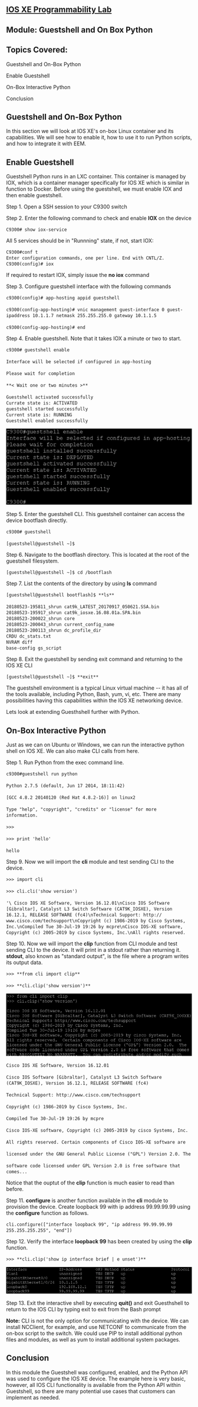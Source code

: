 ## [IOS XE Programmability Lab](https://github.com/jeremycohoe/cisco-ios-xe-programmability-lab)

## Module: Guestshell and On Box Python

## Topics Covered:
Guestshell and On-Box Python

Enable Guestshell

On-Box Interactive Python

Conclusion


## Guestshell and On-Box Python

In this section we will look at IOS XE's on-box Linux container and its capabilities. We will see how to enable it, how to use it to run Python scripts, and how to integrate it with EEM.

## Enable Guestshell

Guestshell Python runs in an LXC container. This container is managed by IOX, which is a container manager specifically for IOS XE which is similar in function to Docker. Before using the guestshell, we must enable IOX and then enable guestshell.

Step 1.  Open a SSH session to your C9300 switch

Step 2.  Enter the following command to check and enable **IOX** on the
device

```
C9300# show iox-service
```

All 5 services should be in "Runnning" state, if not, start IOX:

```
C9300#conf t
Enter configuration commands, one per line. End with CNTL/Z.
C9300(config)# iox
```

If required to restart IOX, simply issue the **no iox** command

Step 3. Configure guestshell interface with the following commands

```
c9300(config)# app-hosting appid guestshell

c9300(config-app-hosting)# vnic management guest-interface 0 guest-ipaddress 10.1.1.7 netmask 255.255.255.0 gateway 10.1.1.5

c9300(config-app-hosting)# end
```

Step 4.  Enable guestshell. Note that it takes IOX a minute or two to start. 

```
c9300# guestshell enable

Interface will be selected if configured in app-hosting

Please wait for completion

**< Wait one or two minutes >**

Guestshell activated successfully
Currate state is: ACTIVATED
guestshell started successfully
Current state is: RUNNING
Guestshell enabled successfully
```

![](./image3.png)

Step 5. Enter the guestshell CLI. This guestshell container can access the device bootflash directly.

```
c9300# guestshell

[guestshell@guestshell ~]$
```

Step 6. Navigate to the bootflash directory. This is located at the root of
the guestshell filesystem.

```
[guestshell@guestshell ~]$ cd /bootflash
```

Step 7.  List the contents of the directory by using **ls** command

```
[guestshell@guestshell bootflash]$ **ls**

20180523-195811_shrun cat9k_LATEST_20170917_050621.SSA.bin
20180523-195917_shrun cat9k_iosxe.16.08.01a.SPA.bin
20180523-200022_shrun core
20180523-200043_shrun current_config_name
20180523-200113_shrun dc_profile_dir
CRDU dc_stats.txt
NVRAM diff
base-config gs_script
```

Step 8.  Exit the guestshell by sending exit command and returning to the IOS XE CLI

```
[guestshell@guestshell ~]$ **exit**
```

The guestshell environment is a typical Linux virtual machine -- it has all of the tools available, including Python, Bash, yum, vi, etc. There are many possibilities having this capabilities within the IOS XE networking device.

Lets look at extending Guesthshell further with Python.

## On-Box Interactive Python

Just as we can on Ubuntu or Windows, we can run the interactive python shell on IOS XE. We can also make CLI calls from here.

Step 1.  Run Python from the exec command line.

```
c9300#guestshell run python

Python 2.7.5 (default, Jun 17 2014, 18:11:42)

[GCC 4.8.2 20140120 (Red Hat 4.8.2-16)] on linux2

Type "help", "copyright", "credits" or "license" for more
information.

>>>

>>> print 'hello'

hello
```


Step 9. Now we will import the **cli** module and test sending CLI to the device.

```
>>> import cli

>>> cli.cli('show version')

'\ Cisco IOS XE Software, Version 16.12.01\nCisco IOS Software [Gibraltar], Catalyst L3 Switch Software (CAT9K_IOSXE), Version 16.12.1, RELEASE SOFTWARE (fc4)\nTechnical Support: http://
www.cisco.com/techsupport\nCopyright (c) 1986-2019 by Cisco Systems, Inc.\nCompiled Tue 30-Jul-19 19:26 by mcpre\nCisco IOS-XE software, Copyright (c) 2005-2019 by cisco Systems, Inc.\nAll rights reserved.
```

Step 10. Now we will import the **clip** function from CLI module and test sending CLI to the device. It will print in a stdout rather than returning it. **stdout**, also known as "standard output", is the file where a program writes its output data.

```
>>> **from cli import clip**

>>> **cli.clip('show version')**
```

![](./image4.png)

```
Cisco IOS XE Software, Version 16.12.01

Cisco IOS Software [Gibraltar], Catalyst L3 Switch Software
(CAT9K_IOSXE), Version 16.12.1, RELEASE SOFTWARE (fc4)

Technical Support: http://www.cisco.com/techsupport

Copyright (c) 1986-2019 by Cisco Systems, Inc.

Compiled Tue 30-Jul-19 19:26 by mcpre

Cisco IOS-XE software, Copyright (c) 2005-2019 by cisco Systems, Inc.

All rights reserved. Certain components of Cisco IOS-XE software are

licensed under the GNU General Public License ("GPL") Version 2.0. The

software code licensed under GPL Version 2.0 is free software that
comes...
```

Notice that the ouptut of the **clip** function is much easier to read
than before.

Step 11. **configure** is another function available in the **cli** module to
provision the device. Create loopback 99 with ip address 99.99.99.99
using the **configure** function as follows.

```
cli.configure(["interface loopback 99", "ip address 99.99.99.99 255.255.255.255", "end"])
```

Step 12. Verify the interface **loopback 99** has been created by using the **clip** function.

```
>>> **cli.clip('show ip interface brief | e unset')**
```

![](./image5.png) 

Step 13. Exit the interactive shell by executing **quit()**  and exit Guesthshell to return to the IOS CLI by typing exit to exit from the Bash prompt

**Note:** CLI is not the only option for communicating with the device. We can install NCClient, for example, and use NETCONF to communicate from the on-box script to the switch. We could use PIP to install additional python files and modules, as well as yum to install additional system packages.

## Conclusion

In this module the Guestshell was configured, enabled, and the Python API was used to configure the IOS XE device. The example here is very basic, however, all IOS CLI functionality is available from the Python API within Guestshell, so there are many potential use cases that customers can implement as needed.
